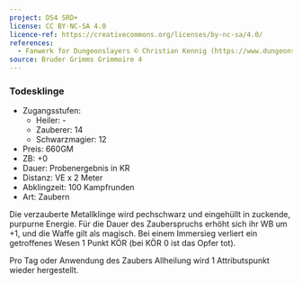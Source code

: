 ```yaml
---
project: DS4 SRD+
license: CC BY-NC-SA 4.0
licence-ref: https://creativecommons.org/licenses/by-nc-sa/4.0/
references: 
  - Fanwerk for Dungeonslayers © Christian Kennig (https://www.dungeonslayers.net/)
source: Bruder Grimms Grimmoire 4
---
```


### Todesklinge

- Zugangsstufen:
  - Heiler: -
  - Zauberer: 14
  - Schwarzmagier: 12
- Preis: 660GM
- ZB: +0
- Dauer: Probenergebnis in KR
- Distanz: VE x 2 Meter
- Abklingzeit: 100 Kampfrunden
- Art: Zaubern

Die verzauberte Metallklinge wird pechschwarz und eingehüllt in zuckende, purpurne Energie. Für die Dauer des Zauberspruchs erhöht sich ihr WB um +1, und die Waffe gilt als magisch. Bei einem Immersieg verliert ein getroffenes Wesen 1 Punkt KÖR (bei KÖR 0 ist das Opfer tot).

Pro Tag oder Anwendung des Zaubers Allheilung wird 1 Attributspunkt wieder hergestellt.

